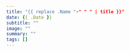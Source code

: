 ```yaml
---
title: "{{ replace .Name "-" " " | title }}"
date: {{ .Date }}
subtitle: ""
image: ""
summary: ""
tags: []
---
```


